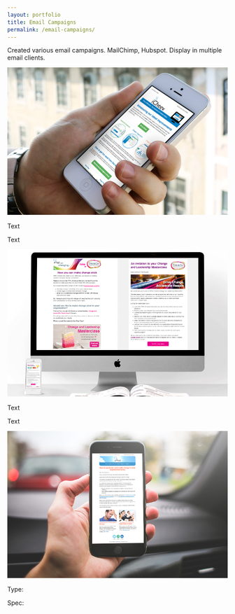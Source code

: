 ```yaml
---
layout: portfolio
title: Email Campaigns
permalink: /email-campaigns/
---
```


Created various email campaigns. MailChimp, Hubspot. Display in multiple email clients.

![email campaigns](/images/email.jpg)

Text

Text

![email campaigns](/images/email2.jpg)

Text

Text

![email campaigns](/images/email3.jpg)

Type: 

Spec: 